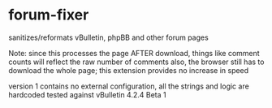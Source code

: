 # forum-fixer
sanitizes/reformats vBulletin, phpBB and other forum pages

Note: since this processes the page AFTER download, things like comment counts will reflect the raw number of comments
also, the browser still has to download the whole page; this extension provides no increase in speed

version 1 contains no external configuration, all the strings and logic are hardcoded
tested against vBulletin 4.2.4 Beta 1
